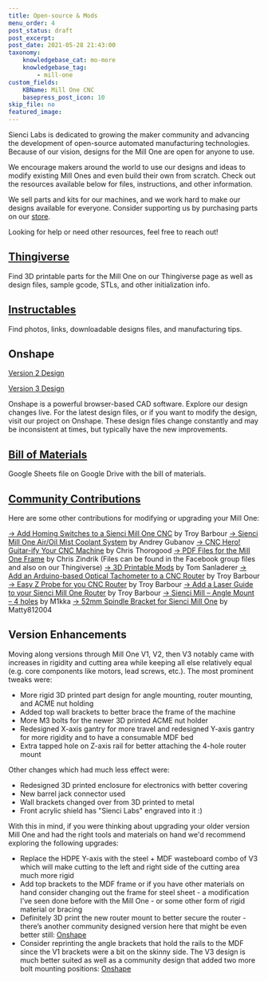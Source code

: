 ```yaml
---
title: Open-source & Mods
menu_order: 4
post_status: draft
post_excerpt: 
post_date: 2021-05-28 21:43:00
taxonomy:
    knowledgebase_cat: mo-more
    knowledgebase_tag:
        - mill-one
custom_fields:
    KBName: Mill One CNC
    basepress_post_icon: 10
skip_file: no
featured_image: 
---
```

<div class="entry-content">
<div id="dslc-theme-content">
<div id="dslc-theme-content-inner">

Sienci Labs is dedicated to growing the maker community and advancing the development of open-source automated manufacturing technologies. Because of our vision, designs for the Mill One are open for anyone to use.

We encourage makers around the world to use our designs and ideas to modify existing Mill Ones and even build their own from scratch. Check out the resources available below for files, instructions, and other information.

We sell parts and kits for our machines, and we work hard to make our designs available for everyone. Consider supporting us by purchasing parts on our <a href="https://sienci.com/product-category/parts/">store</a>.

Looking for help or need other resources, feel free to reach out!
<h2><a href="https://www.thingiverse.com/SienciLabs/designs" target="_blank" rel="noopener">Thingiverse</a></h2>
Find 3D printable parts for the Mill One on our Thingiverse page as well as design files, sample gcode, STLs, and other initialization info.
<h2><a href="http://www.instructables.com/member/Sienci%20Labs/" target="_blank" rel="noopener">Instructables</a></h2>
Find photos, links, downloadable designs files, and manufacturing tips.
<h2>Onshape</h2>
<a href="https://cad.onshape.com/documents/f129a1cb4c9e4b8ba7c141fa/w/62929c10eab89bef61547fe5/e/a8c68f8c70b205cc2fab42c3" target="_blank" rel="noopener">Version 2 Design</a>

<a href="https://cad.onshape.com/documents/cef8a67838682ca79f64237c/w/22ad8b2c367c8fc81ca0ada0/e/1367d08d70a3f7ccdd669df3" target="_blank" rel="noopener">Version 3 Design</a>

Onshape is a powerful browser-based CAD software. Explore our design changes live. For the latest design files, or if you want to modify the design, visit our project on Onshape. These design files change constantly and may be inconsistent at times, but typically have the new improvements.
<h2><a href="https://docs.google.com/spreadsheets/d/15G8NwAsjUysOSlhiqnWZDX9TDvD0P3QPFUiqYyDQw4E/edit?usp=sharing" target="_blank" rel="noopener">Bill of Materials</a></h2>
Google Sheets file on Google Drive with the bill of materials.
<h2><a href="https://www.facebook.com/groups/166433110494695/" target="_blank" rel="noopener">Community Contributions</a></h2>
Here are some other contributions for modifying or upgrading your Mill One:

<a href="https://www.instructables.com/id/Add-Homing-Switches-to-a-Sienci-Mill-One-CNC/" target="_blank" rel="noopener">-&gt; Add Homing Switches to a Sienci Mill One CNC</a> by Troy Barbour
<a href="https://www.instructables.com/id/Add-Homing-Switches-to-a-Sienci-Mill-One-CNC/">-&gt; </a><a href="https://www.instructables.com/id/Sienci-Mill-One-AirOil-Mist-Coolant-System/" target="_blank" rel="noopener">Sienci Mill One Air/Oil Mist Coolant System</a> by Andrey Gubanov
<a href="https://www.instructables.com/id/Add-Homing-Switches-to-a-Sienci-Mill-One-CNC/">-&gt; </a><a href="https://www.instructables.com/id/CNC-Hero-Guitar-ify-Your-CNC-Machine/" target="_blank" rel="noopener">CNC Hero! Guitar-ify Your CNC Machine</a> by Chris Thorogood
<a href="https://www.instructables.com/id/Add-Homing-Switches-to-a-Sienci-Mill-One-CNC/">-&gt; </a><a href="https://www.facebook.com/groups/166433110494695/files/" target="_blank" rel="noopener">PDF Files for the Mill One Frame</a> by Chris Zindrik (Files can be found in the Facebook group files and also on our Thingiverse)
<a href="https://cad.onshape.com/documents/8f775034bda99ee4916e3af8/w/6fdbd544f27a0f3bc72a7bbb/e/26ed85d2d46c126c346306c9">-&gt; 3D Printable Mods</a> by Tom Sanladerer
<a href="http://www.instructables.com/id/Add-an-Arduino-based-Optical-Tachometer-to-a-CNC-R/">-&gt; Add an Arduino-based Optical Tachometer to a CNC Router</a> by Troy Barbour
<a href="http://www.instructables.com/id/Easy-Z-Probe-for-Your-CNC-Router/">-&gt; Easy Z Probe for you CNC Router</a> by Troy Barbour
<a href="http://www.instructables.com/id/Add-a-Laser-Guide-to-Your-Sienci-Mill-One-CNC-Rout/">-&gt; Add a Laser Guide to your Sienci Mill One Router</a> by Troy Barbour
<a href="https://www.thingiverse.com/thing:2929267">-&gt; Sienci Mill – Angle Mount – 4 holes</a> by M1kka
<a href="https://www.thingiverse.com/thing:2933997">-&gt; 52mm Spindle Bracket for Sienci Mill One</a> by Matty812004

</div>
<h2>Version Enhancements</h2>
Moving along versions through Mill One V1, V2, then V3 notably came with increases in rigidity and cutting area while keeping all else relatively equal (e.g. core components like motors, lead screws, etc.). The most prominent tweaks were:
<ul>
 	<li>More rigid 3D printed part design for angle mounting, router mounting, and ACME nut holding</li>
 	<li>Added top wall brackets to better brace the frame of the machine</li>
 	<li>More M3 bolts for the newer 3D printed ACME nut holder</li>
 	<li>Redesigned X-axis gantry for more travel and redesigned Y-axis gantry for more rigidity and to have a consumable MDF bed</li>
 	<li>Extra tapped hole on Z-axis rail for better attaching the 4-hole router mount</li>
</ul>
Other changes which had much less effect were:
<ul>
 	<li>Redesigned 3D printed enclosure for electronics with better covering</li>
 	<li>New barrel jack connector used</li>
 	<li>Wall brackets changed over from 3D printed to metal</li>
 	<li>Front acrylic shield has "Sienci Labs" engraved into it :)</li>
</ul>
With this in mind, if you were thinking about upgrading your older version Mill One and had the right tools and materials on hand we'd recommend exploring the following upgrades:
<ul>
 	<li>Replace the HDPE Y-axis with the steel + MDF wasteboard combo of V3 which will make cutting to the left and right side of the cutting area much more rigid</li>
 	<li>Add top brackets to the MDF frame or if you have other materials on hand consider changing out the frame for steel sheet - a modification I’ve seen done before with the Mill One - or some other form of rigid material or bracing</li>
 	<li>Definitely 3D print the new router mount to better secure the router - there’s another community designed version here that might be even better still: <a href="https://cad.onshape.com/documents/8f775034bda99ee4916e3af8/w/6fdbd544f27a0f3bc72a7bbb/e/26ed85d2d46c126c346306c9" target="_blank" rel="noopener">Onshape</a></li>
 	<li>Consider reprinting the angle brackets that hold the rails to the MDF since the V1 brackets were a bit on the skinny side. The V3 design is much better suited as well as a community design that added two more bolt mounting positions: <a href="https://cad.onshape.com/documents/8f775034bda99ee4916e3af8/w/6fdbd544f27a0f3bc72a7bbb/e/6b862f53aed07b11d627cf00" target="_blank" rel="noopener">Onshape</a></li>
</ul>
</div>
</div>